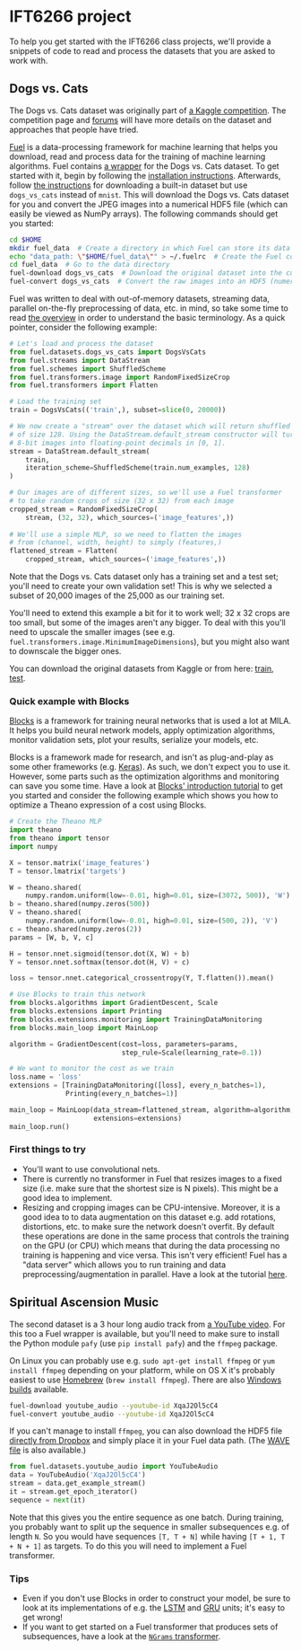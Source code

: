 # IFT6266 project

To help you get started with the IFT6266 class projects, we'll provide a snippets of code to read and process the datasets that you are asked to work with.

## Dogs vs. Cats

The Dogs vs. Cats dataset was originally part of [a Kaggle competition](https://www.kaggle.com/c/dogs-vs-cats). The competition page and [forums](https://www.kaggle.com/c/dogs-vs-cats/forums) will have more details on the dataset and approaches that people have tried.

[Fuel]() is a data-processing framework for machine learning that helps you download, read and process data for the training of machine learning algorithms. Fuel contains [a wrapper](https://github.com/mila-udem/fuel/pull/285) for the Dogs vs. Cats dataset. To get started with it, begin by following the [installation instructions](http://fuel.readthedocs.org/en/latest/setup.html). Afterwards, follow [the instructions](http://fuel.readthedocs.org/en/latest/built_in_datasets.html) for downloading a built-in dataset but use `dogs_vs_cats` instead of `mnist`. This will download the Dogs vs. Cats dataset for you and convert the JPEG images into a numerical HDF5 file (which can easily be viewed as NumPy arrays). The following commands should get you started:

```bash
cd $HOME
mkdir fuel_data  # Create a directory in which Fuel can store its data
echo "data_path: \"$HOME/fuel_data\"" > ~/.fuelrc  # Create the Fuel configuration file
cd fuel_data  # Go to the data directory
fuel-download dogs_vs_cats  # Download the original dataset into the current directory
fuel-convert dogs_vs_cats  # Convert the raw images into an HDF5 (numerical) dataset
```

Fuel was written to deal with out-of-memory datasets, streaming data, parallel on-the-fly preprocessing of data, etc. in mind, so take some time to read [the overview](fuel.readthedocs.org/en/latest/overview.html) in order to understand the basic terminology. As a quick pointer, consider the following example:

```python
# Let's load and process the dataset
from fuel.datasets.dogs_vs_cats import DogsVsCats
from fuel.streams import DataStream
from fuel.schemes import ShuffledScheme
from fuel.transformers.image import RandomFixedSizeCrop
from fuel.transformers import Flatten

# Load the training set
train = DogsVsCats(('train',), subset=slice(0, 20000))

# We now create a "stream" over the dataset which will return shuffled batches
# of size 128. Using the DataStream.default_stream constructor will turn our
# 8-bit images into floating-point decimals in [0, 1].
stream = DataStream.default_stream(
    train,
    iteration_scheme=ShuffledScheme(train.num_examples, 128)
)

# Our images are of different sizes, so we'll use a Fuel transformer
# to take random crops of size (32 x 32) from each image
cropped_stream = RandomFixedSizeCrop(
    stream, (32, 32), which_sources=('image_features',))
    
# We'll use a simple MLP, so we need to flatten the images
# from (channel, width, height) to simply (features,)
flattened_stream = Flatten(
    cropped_stream, which_sources=('image_features',))
```

Note that the Dogs vs. Cats dataset only has a training set and a test set; you'll need to create your own validation set! This is why we selected a subset of 20,000 images of the 25,000 as our training set.

You'll need to extend this example a bit for it to work well; 32 x 32 crops are too small, but some of the images aren't any bigger. To deal with this you'll need to upscale the smaller images (see e.g. `fuel.transformers.image.MinimumImageDimensions`), but you might also want to downscale the bigger ones.

You can download the original datasets from Kaggle or from here: [train](https://www.dropbox.com/s/s3u30quvpxqdbz6/train.zip?dl=1), [test](https://www.dropbox.com/s/21rwu6drnplsbkb/test1.zip?dl=1).

### Quick example with Blocks

[Blocks](https://blocks.readthedocs.org/en/latest/) is a framework for training neural networks that is used a lot at MILA. It helps you build neural network models, apply optimization algorithms, monitor validation sets, plot your results, serialize your models, etc.

Blocks is a framework made for research, and isn't as plug-and-play as some other frameworks (e.g. [Keras](https://github.com/fchollet/keras)). As such, we don't expect you to use it. However, some parts such as the optimization algorithms and monitoring can save you some time. Have a look at [Blocks' introduction tutorial](https://blocks.readthedocs.org/en/latest/tutorial.html) to get you started and consider the following example which shows you how to optimize a Theano expression of a cost using Blocks.

```python
# Create the Theano MLP
import theano
from theano import tensor
import numpy

X = tensor.matrix('image_features')
T = tensor.lmatrix('targets')

W = theano.shared(
    numpy.random.uniform(low=-0.01, high=0.01, size=(3072, 500)), 'W')
b = theano.shared(numpy.zeros(500))
V = theano.shared(
    numpy.random.uniform(low=-0.01, high=0.01, size=(500, 2)), 'V')
c = theano.shared(numpy.zeros(2))
params = [W, b, V, c]

H = tensor.nnet.sigmoid(tensor.dot(X, W) + b)
Y = tensor.nnet.softmax(tensor.dot(H, V) + c)

loss = tensor.nnet.categorical_crossentropy(Y, T.flatten()).mean()

# Use Blocks to train this network
from blocks.algorithms import GradientDescent, Scale
from blocks.extensions import Printing
from blocks.extensions.monitoring import TrainingDataMonitoring
from blocks.main_loop import MainLoop

algorithm = GradientDescent(cost=loss, parameters=params,
                            step_rule=Scale(learning_rate=0.1))

# We want to monitor the cost as we train
loss.name = 'loss'
extensions = [TrainingDataMonitoring([loss], every_n_batches=1),
              Printing(every_n_batches=1)]

main_loop = MainLoop(data_stream=flattened_stream, algorithm=algorithm,
                     extensions=extensions)
main_loop.run() 
```

### First things to try

* You'll want to use convolutional nets.
* There is currently no transformer in Fuel that resizes images to a fixed size (i.e. make sure that the shortest size is N pixels). This might be a good idea to implement.
* Resizing and cropping images can be CPU-intensive. Moreover, it is a good idea to to data augmentation on this dataset e.g. add rotations, distortions, etc. to make sure the network doesn't overfit. By default these operations are done in the same process that controls the training on the GPU (or CPU) which means that during the data processing no training is happening and vice versa. This isn't very efficient! Fuel has a "data server" which allows you to run training and data preprocessing/augmentation in parallel. Have a look at the tutorial [here](https://github.com/vdumoulin/fuel/blob/server_doc/docs/server.rst).

## Spiritual Ascension Music

The second dataset is a 3 hour long audio track from [a YouTube video](https://www.youtube.com/watch?v=XqaJ2Ol5cC4). For this too a Fuel wrapper is available, but you'll need to make sure to install the Python module `pafy` (use `pip install pafy`) and the `ffmpeg` package.

On Linux you can probably use e.g. `sudo apt-get install ffmpeg` or `yum install ffmpeg` depending on your platform, while on OS X it's probably easiest to use [Homebrew](http://brew.sh/) (`brew install ffmpeg`). There are also [Windows builds](http://ffmpeg.zeranoe.com/builds/) available.

```bash
fuel-download youtube_audio --youtube-id XqaJ2Ol5cC4
fuel-convert youtube_audio --youtube-id XqaJ2Ol5cC4
```

If you can't manage to install `ffmpeg`, you can also download the HDF5 file [directly from Dropbox](https://www.dropbox.com/s/9jljjz2t21a70sz/XqaJ2Ol5cC4.hdf5?dl=1) and simply place it in your Fuel data path. (The [WAVE file](https://www.dropbox.com/s/ytohwf0l0xulrxg/XqaJ2Ol5cC4.wav?dl=1) is also available.)

```python
from fuel.datasets.youtube_audio import YouTubeAudio
data = YouTubeAudio('XqaJ2Ol5cC4')
stream = data.get_example_stream()
it = stream.get_epoch_iterator()
sequence = next(it)
```

Note that this gives you the entire sequence as one batch. During training, you probably want to split up the sequence in smaller subsequences e.g. of length `N`. So you would have sequences `[T, T + N]` while having `[T + 1, T + N + 1]` as targets. To do this you will need to implement a Fuel transformer.

### Tips

* Even if you don't use Blocks in order to construct your model, be sure to look at its implementations of e.g. the [LSTM](https://github.com/mila-udem/blocks/blob/master/blocks/bricks/recurrent.py#L419-L477) and [GRU](https://github.com/mila-udem/blocks/blob/master/blocks/bricks/recurrent.py#L568-L604) units; it's easy to get wrong!
* If you want to get started on a Fuel transformer that produces sets of subsequences, have a look at the [`NGrams` transformer](https://github.com/mila-udem/fuel/blob/master/fuel/transformers/text.py).
